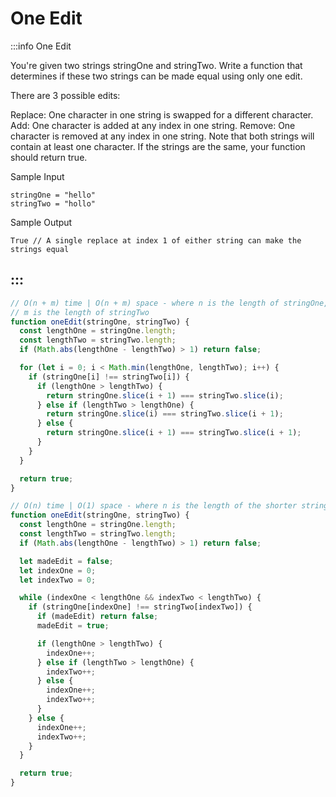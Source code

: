 # One Edit

:::info One Edit

You're given two strings stringOne and stringTwo. Write a function that determines if these two strings can be made equal using only one edit.

There are 3 possible edits:

Replace: One character in one string is swapped for a different character.
Add: One character is added at any index in one string.
Remove: One character is removed at any index in one string.
Note that both strings will contain at least one character. If the strings are the same, your function should return true.

Sample Input

```
stringOne = "hello"
stringTwo = "hollo"
```

Sample Output
```
True // A single replace at index 1 of either string can make the strings equal
```
:::
---

```js title="Solution 1"
// O(n + m) time | O(n + m) space - where n is the length of stringOne, and
// m is the length of stringTwo
function oneEdit(stringOne, stringTwo) {
  const lengthOne = stringOne.length;
  const lengthTwo = stringTwo.length;
  if (Math.abs(lengthOne - lengthTwo) > 1) return false;

  for (let i = 0; i < Math.min(lengthOne, lengthTwo); i++) {
    if (stringOne[i] !== stringTwo[i]) {
      if (lengthOne > lengthTwo) {
        return stringOne.slice(i + 1) === stringTwo.slice(i);
      } else if (lengthTwo > lengthOne) {
        return stringOne.slice(i) === stringTwo.slice(i + 1);
      } else {
        return stringOne.slice(i + 1) === stringTwo.slice(i + 1);
      }
    }
  }

  return true;
}
```

```js title="Solution 2"
// O(n) time | O(1) space - where n is the length of the shorter string
function oneEdit(stringOne, stringTwo) {
  const lengthOne = stringOne.length;
  const lengthTwo = stringTwo.length;
  if (Math.abs(lengthOne - lengthTwo) > 1) return false;

  let madeEdit = false;
  let indexOne = 0;
  let indexTwo = 0;

  while (indexOne < lengthOne && indexTwo < lengthTwo) {
    if (stringOne[indexOne] !== stringTwo[indexTwo]) {
      if (madeEdit) return false;
      madeEdit = true;

      if (lengthOne > lengthTwo) {
        indexOne++;
      } else if (lengthTwo > lengthOne) {
        indexTwo++;
      } else {
        indexOne++;
        indexTwo++;
      }
    } else {
      indexOne++;
      indexTwo++;
    }
  }

  return true;
}
```